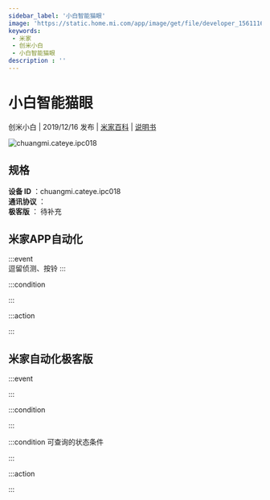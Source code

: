 ```yaml
---
sidebar_label: '小白智能猫眼'
image: 'https://static.home.mi.com/app/image/get/file/developer_15611169262y1ximpq.png'
keywords: 
 - 米家
 - 创米小白
 - 小白智能猫眼
description : ''
---
```

# 小白智能猫眼

创米小白 | 2019/12/16 发布 | [米家百科](https://home.mi.com/webapp/content/baike/product/index.html?model=chuangmi.cateye.ipc018) | [说明书](https://home.mi.com/views/introduction.html?model=chuangmi.cateye.ipc018&region=cn)

![chuangmi.cateye.ipc018](https://static.home.mi.com/app/image/get/file/developer_15611169262y1ximpq.png)

## 规格  
> 
**设备 ID** ：chuangmi.cateye.ipc018  
**通讯协议** ：  
**极客版**  ： 待补充 


## 米家APP自动化  

:::event  
逗留侦测、按铃
:::

:::condition  

:::

:::action   

:::

## 米家自动化极客版  

:::event  

:::

:::condition  

:::

:::condition 可查询的状态条件  

:::

:::action  

:::

        
